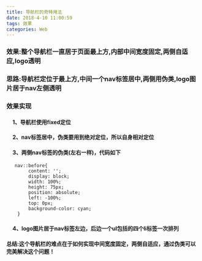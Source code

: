 ```yaml
---
title: 导航栏的奇特用法
date: 2018-4-10 11:00:59
tags: 效果
categories: Web
---
```

<h3>效果:整个导航栏一直居于页面最上方,内部中间宽度固定,两侧自适应,logo透明</h3>

<h3>思路:导航栏定位于最上方,中间一个nav标签居中,两侧用伪类,logo图片居于nav左侧透明</h3>
<!--more-->

### 效果实现

<h4 style="text-indent:16px;">1、导航栏使用fixed定位</h4>


<h4 style="text-indent:16px;">2、nav标签居中，伪类要用到绝对定位，所以自身相对定位</h4>

<h4 style="text-indent:16px;">3、两侧nav标签的伪类(左右一样)，代码如下</h4>

       nav::before{
			content: '';
			display: block;
			width: 100%;
			height: 75px;
			position: absolute;
			left: -100%;
			top: 0px;
			background-color: cyan; 
		}
		
<h4 style="text-indent:16px;">4、logo图片居于nav标签左边，后边一个ul包括的四个li标签一次排列</h4>

#### 总结:这个导航栏的难点在于如何实现中间宽度固定，两侧自适应，通过伪类可以完美解决这个问题！
